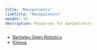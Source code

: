 ```yaml
---
title: "Manipulators"
linkTitle: "Manipulators"
weight: 30
description: Resources for manipulators
---
```


* [Berkeley Open Robotics](https://berkeleyopenrobotics.github.io/)
* [Kinova](https://www.kinovarobotics.com/en)
